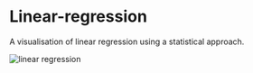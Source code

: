 # Linear-regression
A visualisation of linear regression using a statistical approach.

![linear regression](https://i.imgur.com/l2yUE2G.png "p5 visualisation")
